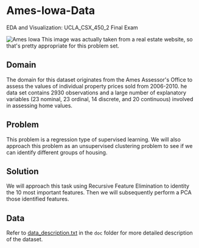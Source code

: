 # Ames-Iowa-Data
EDA and Visualization: UCLA_CSX_450_2 Final Exam

![Ames Iowa]('http://www.iowac21.com/thumbs/416x284/f/uploads/Ames_Sign2.jpg')
This image was actually taken from a real estate website, so that's pretty appropriate for this problem set.

## Domain
The domain for this dataset originates from the Ames Assessor's Office to assess the values of individual property prices sold from 2006-2010. 
he data set contains 2930 observations and a large number of explanatory
variables (23 nominal, 23 ordinal, 14 discrete, and 20 continuous) involved in assessing home
values. 

## Problem
This problem is a regression type of supervised learning.
We will also approach this problem as an unsupervised clustering problem to see if we can identify different groups of housing. 

## Solution
We will approach this task using Recursive Feature Elimination to identity the 10 most important features. Then we will subsequently perform a PCA those identified features. 

## Data

Refer to [data_description.txt](http://52.88.100.143/lab/tree/Ames-Iowa-Data%2Fdoc%2Fdata_description.txt) in the `doc` folder for more detailed description of the dataset. 